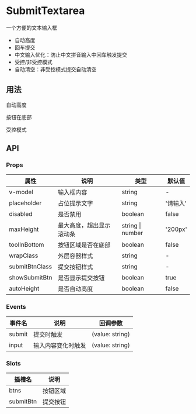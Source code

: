 # SubmitTextarea
一个方便的文本输入框

- 自动高度
- 回车提交
- 中文输入优化：防止中文拼音输入中回车触发提交
- 受控/非受控模式
- 自动清空：非受控模式提交自动清空

## 用法
自动高度
<demo src="@/components/SubmitTextarea/demos/demo1.vue" />

按钮在底部
<demo src="@/components/SubmitTextarea/demos/demo2.vue" />

受控模式
<demo src="@/components/SubmitTextarea/demos/demo3.vue" />

## API

### Props

| 属性           | 说明                     | 类型             | 默认值   |
| -------------- | ------------------------ | ---------------- | -------- |
| v-model        | 输入框内容               | string           | -        |
| placeholder    | 占位提示文字             | string           | '请输入' |
| disabled       | 是否禁用                 | boolean          | false    |
| maxHeight      | 最大高度，超出显示滚动条 | string \| number | '200px'  |
| toolInBottom   | 按钮区域是否在底部       | boolean          | false    |
| wrapClass      | 外层容器样式             | string           | -        |
| submitBtnClass | 提交按钮样式             | string           | -        |
| showSubmitBtn  | 是否显示提交按钮         | boolean          | true     |
| autoHeight     | 是否自动高度             | boolean          | false    |

### Events

| 事件名 | 说明               | 回调参数        |
| ------ | ------------------ | --------------- |
| submit | 提交时触发         | (value: string) |
| input  | 输入内容变化时触发 | (value: string) |

### Slots

| 插槽名    | 说明     |
| --------- | -------- |
| btns      | 按钮区域 |
| submitBtn | 提交按钮 |

